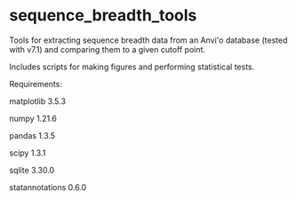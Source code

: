 # sequence_breadth_tools

Tools for extracting sequence breadth data from an Anvi'o database (tested with v7.1) and comparing them to a given cutoff point.

Includes scripts for making figures and performing statistical tests.

Requirements:

matplotlib 3.5.3

numpy 1.21.6

pandas 1.3.5

scipy 1.3.1

sqlite 3.30.0

statannotations 0.6.0

